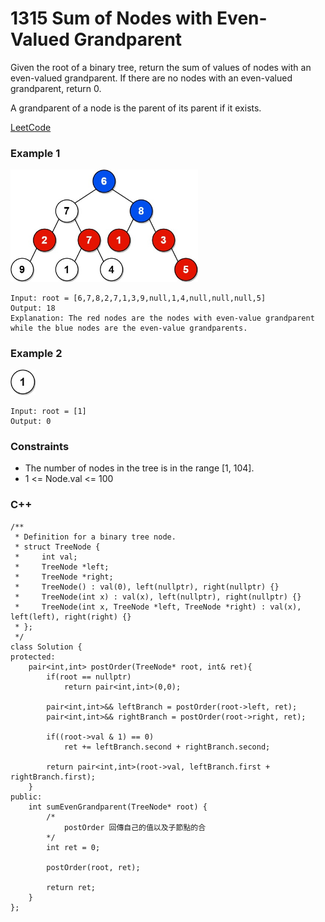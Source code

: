 # 1315 Sum of Nodes with Even-Valued Grandparent

Given the root of a binary tree, return the sum of values of nodes with an even-valued grandparent. If there are no nodes with an even-valued grandparent, return 0.

A grandparent of a node is the parent of its parent if it exists.

[LeetCode](https://leetcode.cn/problems/xor-queries-of-a-subarray/description/)

### Example 1

<img src="img/1315_1.jpg" width = "300"/>

```
Input: root = [6,7,8,2,7,1,3,9,null,1,4,null,null,null,5]
Output: 18
Explanation: The red nodes are the nodes with even-value grandparent while the blue nodes are the even-value grandparents.
```

### Example 2

<img src="img/1315_2.jpg" width = "40"/>

```
Input: root = [1]
Output: 0
```

### Constraints

* The number of nodes in the tree is in the range [1, 104].
* 1 <= Node.val <= 100

### C++ 

```
/**
 * Definition for a binary tree node.
 * struct TreeNode {
 *     int val;
 *     TreeNode *left;
 *     TreeNode *right;
 *     TreeNode() : val(0), left(nullptr), right(nullptr) {}
 *     TreeNode(int x) : val(x), left(nullptr), right(nullptr) {}
 *     TreeNode(int x, TreeNode *left, TreeNode *right) : val(x), left(left), right(right) {}
 * };
 */
class Solution {
protected:
    pair<int,int> postOrder(TreeNode* root, int& ret){
        if(root == nullptr)
            return pair<int,int>(0,0);
        
        pair<int,int>&& leftBranch = postOrder(root->left, ret);
        pair<int,int>&& rightBranch = postOrder(root->right, ret);

        if((root->val & 1) == 0)
            ret += leftBranch.second + rightBranch.second;
        
        return pair<int,int>(root->val, leftBranch.first + rightBranch.first);
    }
public:
    int sumEvenGrandparent(TreeNode* root) {
        /*
            postOrder 回傳自己的值以及子節點的合
        */
        int ret = 0;

        postOrder(root, ret);

        return ret;        
    }
};
```